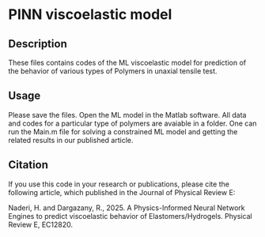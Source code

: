 # PINN viscoelastic model
## Description
These files contains codes of the ML viscoelastic model for prediction of the behavior of various types of Polymers in unaxial tensile test.

## Usage
Please save the files. Open the ML model in the Matlab software. All data and codes for a particular type of polymers are avaiable in a folder. One can run the Main.m file for solving a constrained ML model 
and getting the related results in our published article.

## Citation
If you use this code in your research or publications, please cite the following article, which published in the Journal of Physical Review E:

Naderi, H. and Dargazany, R., 2025. A Physics-Informed Neural Network Engines to predict viscoelastic
behavior of Elastomers/Hydrogels. Physical Review E, EC12820.
